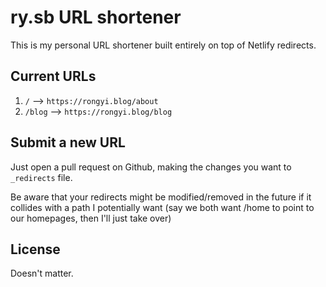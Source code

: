 # ry.sb URL shortener
This is my personal URL shortener built entirely on top of Netlify redirects.

## Current URLs
1. `/` --> `https://rongyi.blog/about`
2. `/blog` --> `https://rongyi.blog/blog`


## Submit a new URL
Just open a pull request on Github, making the changes you want to `_redirects` file.

Be aware that your redirects might be modified/removed in the future if it collides with a path I potentially want (say we both want /home to point to our homepages, then I'll just take over)

## License
Doesn't matter.
